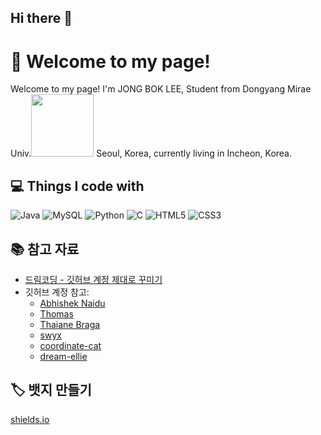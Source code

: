 ## Hi there 👋

# 👋 Welcome to my page!

Welcome to my page!
I'm JONG BOK LEE, Student from Dongyang Mirae Univ.<img src="https://user-images.githubusercontent.com/70050528/189471018-8842fb25-8d8f-4d4a-8d63-40d57adf352c.png" width="100"/> Seoul, Korea, currently living in  Incheon, Korea.

## 💻 Things I code with

![Java](https://img.shields.io/badge/Java-007396?style=flat-square&logo=Java&logoColor=white)
![MySQL](https://img.shields.io/badge/MySQL-005C5D?style=flat-square&logo=mysql&logoColor=white)
![Python](https://img.shields.io/badge/Python-3776AB?style=flat-square&logo=python&logoColor=white)
![C](https://img.shields.io/badge/C-A8B400?style=flat-square&logo=c&logoColor=white)
![HTML5](https://img.shields.io/badge/HTML5-E34F26?style=flat-square&logo=html5&logoColor=white)
![CSS3](https://img.shields.io/badge/CSS3-1572B6?style=flat-square&logo=css3&logoColor=white)



## 📚 참고 자료
- [드림코딩 - 깃허브 계정 제대로 꾸미기](https://www.youtube.com/)
- 깃허브 계정 참고:
  - [Abhishek Naidu](https://github.com/abhisheknaiidu)
  - [Thomas](https://github.com/thomas)
  - [Thaiane Braga](https://github.com/Thaiane)
  - [swyx](https://github.com/swyx)
  - [coordinate-cat](https://github.com/coordinate-cat)
  - [dream-ellie](https://github.com/dream-ellie)

## 🏷️ 뱃지 만들기
  [shields.io](https://shields.io)


